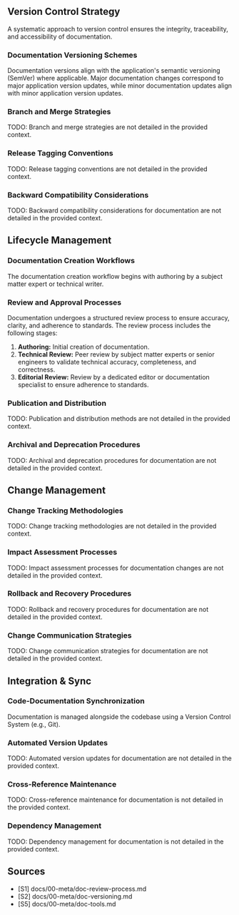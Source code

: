 ## Version Control Strategy

A systematic approach to version control ensures the integrity, traceability, and accessibility of documentation.

### Documentation Versioning Schemes

Documentation versions align with the application's semantic versioning (SemVer) where applicable. Major documentation changes correspond to major application version updates, while minor documentation updates align with minor application version updates.

### Branch and Merge Strategies

TODO: Branch and merge strategies are not detailed in the provided context.

### Release Tagging Conventions

TODO: Release tagging conventions are not detailed in the provided context.

### Backward Compatibility Considerations

TODO: Backward compatibility considerations for documentation are not detailed in the provided context.

## Lifecycle Management

### Documentation Creation Workflows

The documentation creation workflow begins with authoring by a subject matter expert or technical writer.

### Review and Approval Processes

Documentation undergoes a structured review process to ensure accuracy, clarity, and adherence to standards. The review process includes the following stages:

1.  **Authoring:** Initial creation of documentation.
2.  **Technical Review:** Peer review by subject matter experts or senior engineers to validate technical accuracy, completeness, and correctness.
3.  **Editorial Review:** Review by a dedicated editor or documentation specialist to ensure adherence to standards.

### Publication and Distribution

TODO: Publication and distribution methods are not detailed in the provided context.

### Archival and Deprecation Procedures

TODO: Archival and deprecation procedures for documentation are not detailed in the provided context.

## Change Management

### Change Tracking Methodologies

TODO: Change tracking methodologies are not detailed in the provided context.

### Impact Assessment Processes

TODO: Impact assessment processes for documentation changes are not detailed in the provided context.

### Rollback and Recovery Procedures

TODO: Rollback and recovery procedures for documentation are not detailed in the provided context.

### Change Communication Strategies

TODO: Change communication strategies for documentation are not detailed in the provided context.

## Integration & Sync

### Code-Documentation Synchronization

Documentation is managed alongside the codebase using a Version Control System (e.g., Git).

### Automated Version Updates

TODO: Automated version updates for documentation are not detailed in the provided context.

### Cross-Reference Maintenance

TODO: Cross-reference maintenance for documentation is not detailed in the provided context.

### Dependency Management

TODO: Dependency management for documentation is not detailed in the provided context.

## Sources

*   [S1] docs/00-meta/doc-review-process.md
*   [S2] docs/00-meta/doc-versioning.md
*   [S5] docs/00-meta/doc-tools.md
